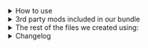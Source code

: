 <details>
<summary>How to use</summary>
  
- Download this repo and add the files to "[...]\Steam\steamapps\common\Monster Hunter World"
- That's it, you can start the game and all mods will be loaded  
</details>

<details>
<summary>3rd party mods included in our bundle</summary>
  
- Stracker's Loader - https://www.nexusmods.com/monsterhunterworld/mods/1982
- Performance Booster and Plugin Extender - https://www.nexusmods.com/monsterhunterworld/mods/3473
- Camera Zoom - https://www.nexusmods.com/monsterhunterworld/mods/790
- No Rain - https://www.nexusmods.com/monsterhunterworld/mods/75
- Skippable Cutscenes - https://www.nexusmods.com/monsterhunterworld/mods/5540
- Guiding Lands Gathering Indicator - https://www.nexusmods.com/monsterhunterworld/mods/1986
- Easier to spot Guiding Lands Gathering Spots - https://www.nexusmods.com/monsterhunterworld/mods/1972
- All Monster Drops Increased - https://www.nexusmods.com/monsterhunterworld/mods/6556
- Sharpening finish sound replacement__Nice Meme - https://www.nexusmods.com/monsterhunterworld/mods/345
</details>

<details>
<summary>The rest of the files we created using:</summary>

- The rest of the files we created using
- https://github.com/Synthlight/MHW-Editor
- https://github.com/Synthlight/MHW-Editor/wiki
- https://www.nexusmods.com/monsterhunterworld/mods/411
- oo2core_8_win64.dll (got a backup on Google-Drive)
</details>

<details>
<summary>Changelog</summary>

  <details>
  <summary>\common\item\itemData.itm</summary>
  
  - Change carry limits
  - Some items (and most ammo) are now unlimited
  </details>

  <details>
  <summary>\common\facility\shopList.slt</summary>
  
  - add lots of stuff to the shop
  </details>

  <details>
  <summary>\common\pl\pl_param.plp</summary>
  
  </details>

  <details>
  <summary>\common\equip\armor.am_dat</summary>
  - SELECT a.set_group, a.variant, a.type, a.equip_slot,"Defense",a.defense\*2 WHERE a.defense > 0 ORDER BY a.defense
  </details>

  <details>
  <summary>\common\equip\skill_data.skl_dat</summary>
  
  </details>

  <details>
  <summary>\hm\wp\wp05\music_skill.msk & \common\pl\music_skill_efc.mske</summary>
  
  </details>

</details>
